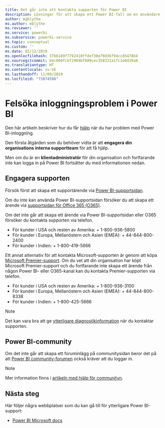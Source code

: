 ```yaml
---
title: Det går inte att kontakta supporten för Power BI
description: Lösningar för att skapa ett Power BI-fall om en användare inte kan logga in
author: mgblythe
ms.author: mblythe
ms.reviewer: ''
ms.service: powerbi
ms.subservice: powerbi-service
ms.topic: conceptual
ms.custom: ''
ms.date: 03/12/2019
ms.openlocfilehash: 37bb189f7792410ffdef30e79d36f94cc85478b4
ms.sourcegitcommit: 64c860fcbf2969bf089cec358331a1fc1e0d39a8
ms.translationtype: HT
ms.contentlocale: sv-SE
ms.lasthandoff: 11/09/2019
ms.locfileid: "73874598"
---
```

# <a name="troubleshooting-sign-in-issues-for-power-bi"></a>Felsöka inloggningsproblem i Power BI

Den här artikeln beskriver hur du får [hjälp](https://powerbi.microsoft.com/support/) när du har problem med Power BI-inloggning.

Den första åtgärden som du behöver vidta är att **engagera din organisations interna supportteam** för att få hjälp.

Men om du är en **klientadministratör** för din organisation och fortfarande inte kan logga in på Power BI fortsätter du med informationen nedan.

## <a name="engage-the-support-team"></a>Engagera supporten

Försök först att skapa ett supportärende via [Power BI-supportsidan](https://powerbi.microsoft.com/support/).

Om du inte kan använda Power BI-supportsidan försöker du att skapa ett ärende via [supportsidan för Office 365 (O365)](https://support.office.com/home/contact).

Om det inte går att skapa ett ärende via Power BI-supportsidan eller O365 försöker du kontakta supporten via telefon.

* För kunder i USA och resten av Amerika: + 1-800-936-5800
* För kunder i Europa, Mellanöstern och Asien (EMEA): + 44-844-800-2400
* För kunder i Indien: + 1-800-419-5666

Ett annat alternativ för att kontakta Microsoft-supporten är genom att köpa [Microsoft Premier-support](https://support.microsoft.com/premier). Om du vet att din organisation har köpt Microsoft Premier-support och du fortfarande inte skapa ett ärende från någon Power BI- eller O365-kanal kan du kontakta Premier-supporten via telefon.

* För kunder i USA och resten av Amerika: + 1-800-936-3100
* För kunder i Europa, Mellanöstern och Asien (EMEA): + 44-844-800-8338
* För kunder i Indien: + 1-800-425-5666

> [!Note]
> Det kan vara bra att ge [ytterligare diagnostikinformation](service-admin-capturing-additional-diagnostic-information-for-power-bi.md) när du kontaktar supporten.

## <a name="power-bi-community"></a>Power BI-community

Om det inte går att skapa ett foruminlägg på communitysidan beror det på att [Power BI community-forumen](https://community.powerbi.com/) också kräver att du loggar in.

> [!Note]
> Mer information finns i [artikeln med hjälp för communityn](https://community.powerbi.com/t5/Community-Support/ct-p/PBI_CommunitySupport).

## <a name="next-steps"></a>Nästa steg

Här följer några webbplatser som du kan gå till för ytterligare Power BI-support:

* [Power BI Microsoft docs](https://docs.microsoft.com/power-bi/)
